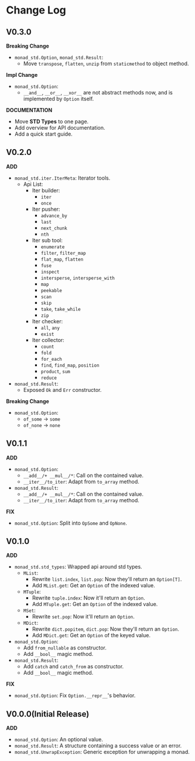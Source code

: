 # Change Log

## V0.3.0

**Breaking Change**

- `monad_std.Option`, `monad_std.Result`:
    - Move `transpose`, `flatten`, `unzip` from `staticmethod` to object method.

**Impl Change**

- `monad_std.Option`:
    - `__and__`, `__or__`, `__xor__` are not abstract methods now, and is implemented by `Option` itself.

**DOCUMENTATION**

- Move **STD Types** to one page.
- Add overview for API documentation.
- Add a quick start guide.

## V0.2.0

**ADD**

- `monad_std.iter.IterMeta`: Iterator tools.
    - Api List:
        - Iter builder:
            - `iter`
            - `once`
        - Iter pusher:
            - `advance_by`
            - `last`
            - `next_chunk`
            - `nth`
        - Iter sub tool: 
            - `enumerate`
            - `filter`, `filter_map`
            - `flat_map`, `flatten`
            - `fuse`
            - `inspect`
            - `intersperse`, `intersperse_with`
            - `map`
            - `peekable`
            - `scan`
            - `skip`
            - `take`, `take_while`
            - `zip`
        - Iter checker:
            - `all`, `any`
            - `exist`
        - Iter collector:
            - `count`
            - `fold`
            - `for_each`
            - `find`, `find_map`, `position`
            - `product`, `sum`
            - `reduce`
- `monad_std.Result`:
    - Exposed `Ok` and `Err` constructor.

**Breaking Change**

- `monad_std.Option`:
    - `of_some` -> `some`
    - `of_none` -> `none`

## V0.1.1

**ADD**

- `monad_std.Option`:
    - `__add__/+ __mul__/*`: Call on the contained value.
    - `__iter__/to_iter`: Adapt from `to_array` method.
- `monad_std.Result`:
    - `__add__/+ __mul__/*`: Call on the contained value.
    - `__iter__/to_iter`: Adapt from `to_array` method.

**FIX**

- `monad_std.Option`: Split into `OpSome` and `OpNone`.

## V0.1.0

**ADD**

- `monad_std.std_types`: Wrapped api around std types.
    - `MList`:
        - Rewrite `list.index`, `list.pop`: Now they'll return an `Option[T]`.
        - Add `MList.get`: Get an `Option` of the indexed value.
    - `MTuple`:
        - Rewrite `tuple.index`: Now it'll return an `Option`.
        - Add `MTuple.get`: Get an `Option` of the indexed value.
    - `MSet`:
        - Rewrite `set.pop`: Now it'll return an `Option`.
    - `MDict`:
        - Rewrite `dict.popitem`, `dict.pop`: Now they'll return an `Option`.
        - Add `MDict.get`: Get an `Option` of the keyed value.
- `monad_std.Option`:
  - Add `from_nullable` as constructor.
  - Add `__bool__` magic method.
- `monad_std.Result`:
  - Add `catch` and `catch_from` as constructor.
  - Add `__bool__` magic method.

**FIX**

- `monad_std.Option`: Fix `Option.__repr__`'s behavior.

## V0.0.0(Initial Release)

**ADD**

- `monad_std.Option`: An optional value.
- `monad_std.Result`: A structure containing a success value or an error.
- `monad_std.UnwrapException`: Generic exception for unwrapping a monad.
